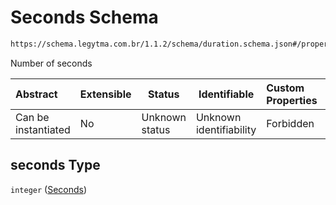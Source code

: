 # Seconds Schema

```txt
https://schema.legytma.com.br/1.1.2/schema/duration.schema.json#/properties/seconds
```

Number of seconds


| Abstract            | Extensible | Status         | Identifiable            | Custom Properties | Additional Properties | Access Restrictions | Defined In                                                                      |
| :------------------ | ---------- | -------------- | ----------------------- | :---------------- | --------------------- | ------------------- | ------------------------------------------------------------------------------- |
| Can be instantiated | No         | Unknown status | Unknown identifiability | Forbidden         | Allowed               | none                | [duration.schema.json\*](../schema/duration.schema.json) |

## seconds Type

`integer` ([Seconds](duration-properties-seconds.md))
